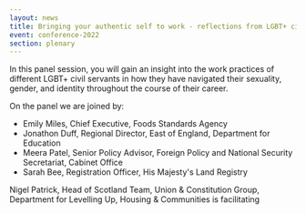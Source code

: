 ```yaml
---
layout: news
title: Bringing your authentic self to work - reflections from LGBT+ civil servants
event: conference-2022
section: plenary
---
```

In this panel session, you will gain an insight into the work practices of different LGBT+ civil servants in how they have navigated their sexuality, gender, and identity throughout the course of their career.

On the panel we are joined by: 

* Emily Miles, Chief Executive, Foods Standards Agency 
* J﻿onathon Duff, Regional Director, East of England, Department for Education
* M﻿eera Patel, Senior Policy Advisor, Foreign Policy and National Security Secretariat,  Cabinet Office
* S﻿arah Bee, Registration Officer, His Majesty's Land Registry

N﻿igel Patrick, Head of Scotland Team, Union & Constitution Group, Department for Levelling Up, Housing & Communities is facilitating